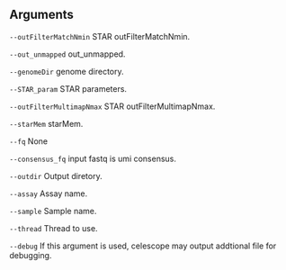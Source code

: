 

## Arguments
`--outFilterMatchNmin` STAR outFilterMatchNmin.

`--out_unmapped` out_unmapped.

`--genomeDir` genome directory.

`--STAR_param` STAR parameters.

`--outFilterMultimapNmax` STAR outFilterMultimapNmax.

`--starMem` starMem.

`--fq` None

`--consensus_fq` input fastq is umi consensus.

`--outdir` Output diretory.

`--assay` Assay name.

`--sample` Sample name.

`--thread` Thread to use.

`--debug` If this argument is used, celescope may output addtional file for debugging.

